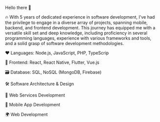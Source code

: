 Hello there 👋

🔥 With 5 years of dedicated experience in software development, I've had the privilege to
engage in a diverse array of projects, spanning mobile, backend, and frontend
development. This journey has equipped me with a versatile skill set and deep knowledge,
including proficiency in several programming languages, experience with various
frameworks and tools, and a solid grasp of software development methodologies.

❤️ Languages: Node.js, JavaScript, PHP, TypeScrip

💫 Frontend: React, React Native, Flutter, Vue.js

🗃️ Database: SQL, NoSQL (MongoDB, Firebase)

🛠️ Software Architecture & Design

📝 Web Services Development

📱 Mobile App Development

🌍 Web Development
